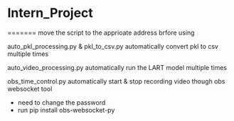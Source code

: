 # Intern_Project
=======
move the script to the apprioate address brfore using

auto_pkl_processing.py & pkl_to_csv.py
automatically convert pkl to csv multiple times

auto_video_processing.py
automatically run the LART model multiple times

obs_time_control.py
automatically start & stop recording video though obs websocket tool
- need to change the password
- run pip install obs-websocket-py
